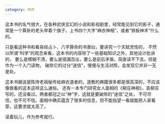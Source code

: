 ```yaml
---
category: 书评
---
```

这本书的名气很大，在各种武侠玄幻的小说和影视剧里，经常能见到它的影子，通常是一个算卦的老头举着个旗子，上书四个大字“麻衣神相”，或者“铁板神术”什么的。

只是看这种书和看易经占卜、八字算命的书类似，要讲究一个天赋灵性的，
不然以所谓“科学”的观念来看，这本书的内容除了一些基础知识之外，其他设计批讲的，
要么是模糊不清，要么是错漏百出，要么是前后矛盾，简直读不下去。但是作为一个入门读物，
破除它的过分“迷信”，慢慢与生活对照，会发现它并非一无是处。

这本书据说是陈抟老祖秘传给麻衣道者的，道教的典籍很多都是很高深的，不应该像我看的这本这样这么通俗。
还有一本专门研究女人面相的《柳庄神相》，袁柳庄写的，还没看过。两者都冠之以“神”字，这就是要破除的“迷信”之处，
不可尽信，也不可不信。面相中确实蕴含了很多的信息，但不能指望一看就能把人家看穿，这要求就太高了。

读着玩儿，作为参考就行。
